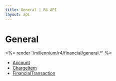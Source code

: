```yaml
---
title: General | R4 API
layout: api
---
```


# General

<%= render '/millennium/r4/financial/general.*' %>

* [Account](/millennium/r4/financial/general/account)
* [ChargeItem](/millennium/r4/financial/general/charge-item)
* [FinancialTransaction](/millennium/r4/financial/general/financial-transaction)
